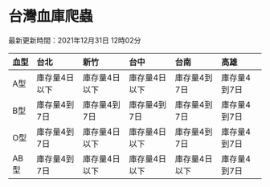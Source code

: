 # 台灣血庫爬蟲

最新更新時間：2021年12月31日 12時02分

| 血型   | 台北      | 新竹      | 台中      | 台南      | 高雄      |
|:-----|:--------|:--------|:--------|:--------|:--------|
| A型   | 庫存量4日以下 | 庫存量4日以下 | 庫存量4日以下 | 庫存量4到7日 | 庫存量4到7日 |
| B型   | 庫存量4到7日 | 庫存量4到7日 | 庫存量4到7日 | 庫存量4到7日 | 庫存量4到7日 |
| O型   | 庫存量4到7日 | 庫存量4日以下 | 庫存量4日以下 | 庫存量4到7日 | 庫存量4到7日 |
| AB型  | 庫存量4到7日 | 庫存量4日以下 | 庫存量4日以下 | 庫存量4日以下 | 庫存量4到7日 |